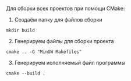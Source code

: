 Для сборки всех проектов при помощи CMake:

1) Создаём папку для файлов сборки

`mkdir build`

2) Генерируем файлы для сборки проекта

`cmake .. -G "MinGW Makefiles"`

3) Генерируем исполняемый файл программы

`cmake --build .`

